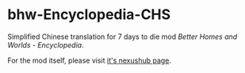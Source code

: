 # bhw-Encyclopedia-CHS
Simplified Chinese translation for 7 days to die mod *Better Homes and Worlds - Encyclopedia*.

For the mod itself, please visit [it's nexushub page](https://www.nexusmods.com/7daystodie/mods/2044).

